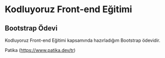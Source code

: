 # Kodluyoruz Front-end Eğitimi 

## Bootstrap Ödevi

Kodluyoruz Front-end Eğitimi kapsamında hazırladığım Bootstrap ödevidir.

Patika
(https://www.patika.dev/tr)